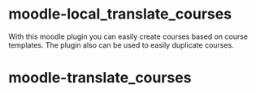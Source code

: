 # moodle-local_translate_courses
With this moodle plugin you can easily create courses based on course templates. The plugin also can be used to easily duplicate courses.
# moodle-translate_courses
